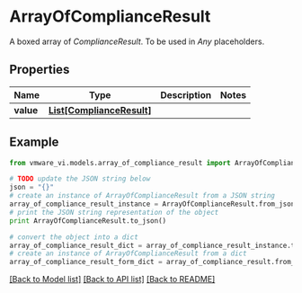 # ArrayOfComplianceResult

A boxed array of *ComplianceResult*. To be used in *Any* placeholders. 

## Properties
Name | Type | Description | Notes
------------ | ------------- | ------------- | -------------
**value** | [**List[ComplianceResult]**](ComplianceResult.md) |  | 

## Example

```python
from vmware_vi.models.array_of_compliance_result import ArrayOfComplianceResult

# TODO update the JSON string below
json = "{}"
# create an instance of ArrayOfComplianceResult from a JSON string
array_of_compliance_result_instance = ArrayOfComplianceResult.from_json(json)
# print the JSON string representation of the object
print ArrayOfComplianceResult.to_json()

# convert the object into a dict
array_of_compliance_result_dict = array_of_compliance_result_instance.to_dict()
# create an instance of ArrayOfComplianceResult from a dict
array_of_compliance_result_form_dict = array_of_compliance_result.from_dict(array_of_compliance_result_dict)
```
[[Back to Model list]](../README.md#documentation-for-models) [[Back to API list]](../README.md#documentation-for-api-endpoints) [[Back to README]](../README.md)


